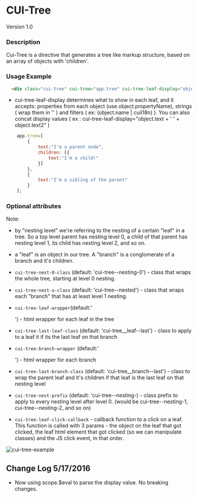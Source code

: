 # CUI-Tree
Version 1.0


### Description
Cui-Tree is a directive that generates a tree like markup structure, based on an array of objects with 'children'.

### Usage Example

```html
  <div class="cui-tree" cui-tree="app.tree" cui-tree-leaf-display="object.text"></div>
```

* cui-tree-leaf-display determines what to show in each leaf, and it accepts: properties from each object (use object.propertyName), strings ( wrap them in '' ) and filters ( ex: (object.name | cuiI18n) ). You can also concat display values ( ex : cui-tree-leaf-display="object.text + ' ' + object.text2" )

```javascript
    app.tree=[
        {
            text:"I'm a parent node",
            children: [{
                text:"I'm a child!"
            }]
        },
        {
            text:"I'm a sibling of the parent"
        }
    ];
```

### Optional attributes

Note:
* by "nesting level" we're referring to the nesting of a certain "leaf" in a tree. So a top level parent has nesting level 0, a child of that parent has nesting level 1, its child has nesting level 2, and so on.
* a "leaf" is an object in our tree. A "branch" is a conglomerate of a branch and it's children.

* `cui-tree-nest-0-class` (default: 'cui-tree--nesting-0') - class that wraps the whole tree, starting at level 0 nesting.
* `cui-tree-nest-x-class` (default: 'cui-tree--nested') - class that wraps each "branch" that has at least level 1 nesting.
* `cui-tree-leaf-wrapper`(default:'<div class="cui-tree__leaf"></div>') - html wrapper for each leaf in the tree
* `cui-tree-last-leaf-class` (default: 'cui-tree__leaf--last') - class to apply to a leaf it if its the last leaf on that branch
* `cui-tree-branch-wrapper` (default:'<div class="cui-tree__branch"></div>') - html wrapper for each branch
* `cui-tree-last-branch-class` (default: 'cui-tree__branch--last') - class to wrap the parent leaf and it's children if that leaf is the last leaf on that nesting level
* `cui-tree-nest-prefix` (default: 'cui-tree--nesting-) - class prefix to apply to every nesting level after level 0. (would be cui-tree--nesting-1, cui-tree--nesting-2, and so on)
* `cui-tree-leaf-click-callback` - callback function to a click on a leaf. This function is called with 3 params - the object on the leaf that got clicked, the leaf html element that got clicked (so we can manipulate classes) and the JS click event, in that order.


![cui-tree-example](https://github.com/thirdwavellc/cui-ng/blob/master/directives/cui-tree/cui-tree.png?raw=true)

## Change Log 5/17/2016

* Now using scope.$eval to parse the display value. No breaking changes.
